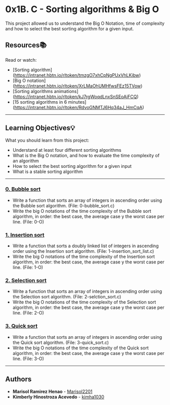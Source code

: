 # 0x1B. C - Sorting algorithms & Big O

This project allowed us to understand the Big O Notation, time of complexity and how to select the best sorting algorithm for a given input.

## Resources:books:
Read or watch:
* [Sorting algorithm] (https://intranet.hbtn.io/rltoken/tmzgO7xhCpNgPUxVhLKibw)
* [Big O notation] (https://intranet.hbtn.io/rltoken/XrLMaOhUMHfwsFEz15TVow)
* [Sorting algorithms animations] (https://intranet.hbtn.io/rltoken/kJ7rgWoqdLnxSnSEoAiFCQ)
* [15 sorting algorithms in 6 minutes] (https://intranet.hbtn.io/rltoken/RdvoGNMTJ6Hq34aJ_HmCqA)

---
## Learning Objectives:bulb:
What you should learn from this project:

* Understand at least four different sorting algorithms
* What is the Big O notation, and how to evaluate the time complexity of an algorithm
* How to select the best sorting algorithm for a given input
* What is a stable sorting algorithm

---

### [0. Bubble sort](./0-bubble_sort.c)
* Write a function that sorts an array of integers in ascending order using the Bubble sort algorithm. (File: 0-bubble_sort.c)
* Write the big O notations of the time complexity of the Bubble sort algorithm, in order: the best case, the average case y the worst case per line. (File: 0-O)

### [1. Insertion sort](./1-insertion_sort_list.c)
* Write a function that sorts a doubly linked list of integers in ascending order using the Insertion sort algorithm. (File: 1-insertion_sort_list.c)
* Write the big O notations of the time complexity of the Insertion sort algorithm, in order: the best case, the average case y the worst case per line. (File: 1-O)

### [2. Selection sort ](./2-selection_sort.c)
* Write a function that sorts an array of integers in ascending order using the Selection sort algorithm. (File: 2-selction_sort.c)
* Write the big O notations of the time complexity of the Selection sort algorithm, in order: the best case, the average case y the worst case per line. (File: 2-O)

### [3. Quick sort](./3-quick_sort.c)
* Write a function that sorts an array of integers in ascending order using the Quick sort algorithm. (File: 3-quick_sort.c)
* Write the big O notations of the time complexity of the Quick sort algorithm, in order: the best case, the average case y the worst case per line. (File: 3-O)

---

## Authors
* **Marisol Ramirez Henao** - [Marisol2201](https://github.com/Marisol2201)
* **Kimberly Hinostroza Acevedo** - [kimha1030](https://github.com/kimha1030)